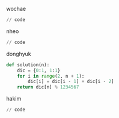 wochae
```py
// code
```
nheo
```py
// code
```
donghyuk
```py
def solution(n):
    dic = {0:1, 1:1}
    for i in range(2, n + 1):
        dic[i] = dic[i - 1] + dic[i - 2]
    return dic[n] % 1234567
```
hakim
```py
// code
```
